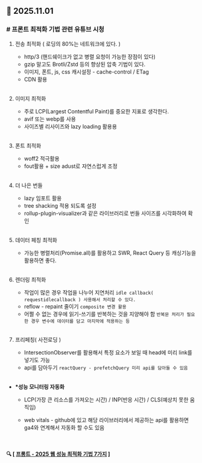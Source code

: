 ## 📑 2025.11.01

### # 프론트 최적화 기법 관련 유튜브 시청

1. 전송 최적화 ( 로딩의 80%는 네트워크에 있다. )

   - http/3 (핸드쉐이크가 없고 병렬 요청이 가능한 장점이 있다)
   - gzip 말고도 Brotli/Zstd 등의 향상된 압축 기법이 있다.
   - 이미지, 폰트, js, css 캐시설정 - cache-control / ETag
   - CDN 활용

    <br>

2. 이미지 최적화

   - 주로 LCP(Largest Contentful Paint)를 중요한 지표로 생각한다.
   - avif 또는 webp를 사용
   - 사이즈별 리사이즈와 lazy loading 활용용

   <br>

3. 폰트 최적화

   - woff2 적극활용
   - fout활용 + size adust로 자연스럽게 조정

   <br>

4. 더 나은 번들

   - lazy 임포트 활용
   - tree shacking 적용 되도록 설정
   - rollup-plugin-visualizer과 같은 라이브러리로 번들 사이즈를 시각화하여 확인

   <br>

5. 데이터 페칭 최적화

   - 가능한 병렬처리(Promise.all)를 활용하고 SWR, React Query 등 캐싱기능을 활용하면 좋다.

    <br>

6. 렌더링 최적화

   - 작업이 많은 경우 작업을 나누어 지연처리
     `idle callback( requestidlecallback ) 사용해서 처리할 수 있다.`
   - reflow - repaint 줄이기
     `composite 변경 활용`
   - 어쩔 수 없는 경우에 읽기-쓰기를 반복하는 것을 지양해야 함
     `반복문 처리가 필요한 경우 변수에 데이터를 담고 마지막에 적용하는 등`

   <br>

7. 프리페칭( 사전로딩 )

   - IntersectionObserver를 활용해서 특정 요소가 보일 때 head에 미리 link를 넣기도 가능
   - api를 담아두기
     `reactQuery - prefetchQuery 미리 api를 담아둘 수 있음`

   <br>

- **\*성능 모니터링 자동화**

  - LCP(가장 큰 리소스를 가져오는 시간) / INP(반응 시간) / CLS(예상치 못한 움직임)
  - web vitals - github에 있고 해당 라이브러리에서 제공하는 api를 활용하면 ga4와 연계해서 자동화 할 수도 있음

    <br>

#### 🔍 [ [프롱트 - 2025 웹 성능 최적화 기법 7가지](https://youtu.be/Ngqxa0B6DqE?si=BXXnZsI7lDbOAMUe) ]

<br>
